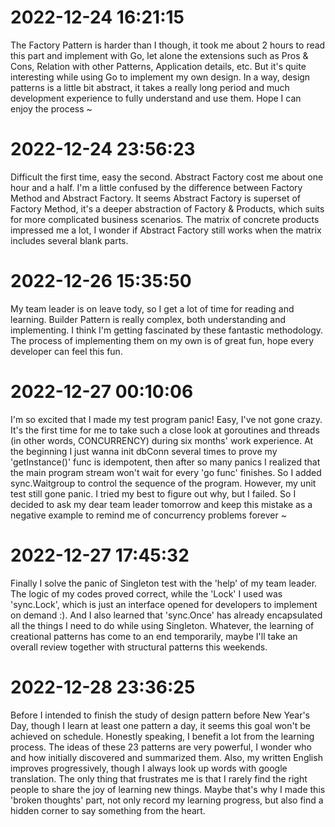 # 2022-12-24 16:21:15
The Factory Pattern is harder than I though, it took me about 2 hours to read this part and implement with Go, let alone the extensions such as Pros & Cons, Relation with other Patterns, Application details, etc. But it's quite interesting while using Go to implement my own design. In a way, design patterns is a little bit abstract, it takes a really long period and much development experience to fully understand and use them. Hope I can enjoy the process ~

# 2022-12-24 23:56:23
Difficult the first time, easy the second. Abstract Factory cost me about one hour and a half. I'm a little confused by the difference between Factory Method and Abstract Factory. It seems Abstract Factory is superset of Factory Method, it's a deeper abstraction of Factory & Products, which suits for more complicated business scenarios. The matrix of concrete products impressed me a lot, I wonder if Abstract Factory still works when the matrix includes several blank parts.

# 2022-12-26 15:35:50
My team leader is on leave tody, so I get a lot of time for reading and learning. Builder Pattern is really complex, both understanding and implementing. I think I'm getting fascinated by these fantastic methodology. The process of implementing them on my own is of great fun, hope every developer can feel this fun.

# 2022-12-27 00:10:06
I'm so excited that I made my test program panic! Easy, I've not gone crazy. It's the first time for me to take such a close look at goroutines and threads (in other words, CONCURRENCY) during six months' work experience. At the beginning I just wanna init dbConn several times to prove my 'getInstance()' func is idempotent, then after so many panics I realized that the main program stream won't wait for every 'go func' finishes. So I added sync.Waitgroup to control the sequence of the program. However, my unit test still gone panic. I tried my best to figure out why, but I failed. So I decided to ask my dear team leader tomorrow and keep this mistake as a negative example to remind me of concurrency problems forever ~

# 2022-12-27 17:45:32
Finally I solve the panic of Singleton test with the 'help' of my team leader. The logic of my codes proved correct, while the 'Lock' I used was 'sync.Lock', which is just an interface opened for developers to implement on demand :). And I also learned that 'sync.Once' has already encapsulated all the things I need to do while using Singleton. Whatever, the learning of creational patterns has come to an end temporarily, maybe I'll take an overall review together with structural patterns this weekends. 

# 2022-12-28 23:36:25
Before I intended to finish the study of design pattern before New Year's Day, though I learn at least one pattern a day, it seems this goal won't be achieved on schedule. Honestly speaking, I benefit a lot from the learning process. The ideas of these 23 patterns are very powerful, I wonder who and how initially discovered and summarized them. Also, my written English improves progressively, though I always look up words with google translation. The only thing that frustrates me is that I rarely find the right people to share the joy of learning new things. Maybe that's why I made this 'broken thoughts' part, not only record my learning progress, but also find a hidden corner to say something from the heart.